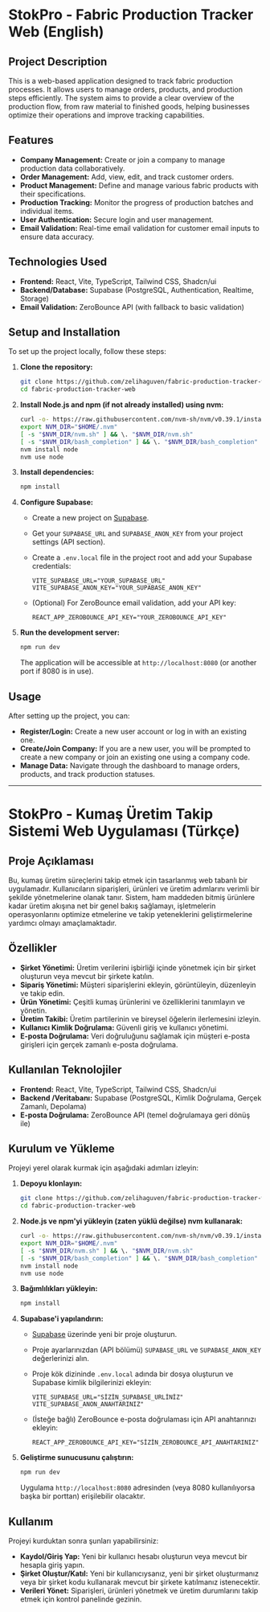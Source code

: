 # StokPro - Fabric Production Tracker Web (English)

## Project Description

This is a web-based application designed to track fabric production processes. It allows users to manage orders, products, and production steps efficiently. The system aims to provide a clear overview of the production flow, from raw material to finished goods, helping businesses optimize their operations and improve tracking capabilities.

## Features

- **Company Management:** Create or join a company to manage production data collaboratively.
- **Order Management:** Add, view, edit, and track customer orders.
- **Product Management:** Define and manage various fabric products with their specifications.
- **Production Tracking:** Monitor the progress of production batches and individual items.
- **User Authentication:** Secure login and user management.
- **Email Validation:** Real-time email validation for customer email inputs to ensure data accuracy.

## Technologies Used

- **Frontend:** React, Vite, TypeScript, Tailwind CSS, Shadcn/ui
- **Backend/Database:** Supabase (PostgreSQL, Authentication, Realtime, Storage)
- **Email Validation:** ZeroBounce API (with fallback to basic validation)

## Setup and Installation

To set up the project locally, follow these steps:

1.  **Clone the repository:**

    ```bash
    git clone https://github.com/zelihaguven/fabric-production-tracker-web.git
    cd fabric-production-tracker-web
    ```

2.  **Install Node.js and npm (if not already installed) using nvm:**

    ```bash
    curl -o- https://raw.githubusercontent.com/nvm-sh/nvm/v0.39.1/install.sh | bash
    export NVM_DIR="$HOME/.nvm"
    [ -s "$NVM_DIR/nvm.sh" ] && \. "$NVM_DIR/nvm.sh"
    [ -s "$NVM_DIR/bash_completion" ] && \. "$NVM_DIR/bash_completion"
    nvm install node
    nvm use node
    ```

3.  **Install dependencies:**

    ```bash
    npm install
    ```

4.  **Configure Supabase:**

    -   Create a new project on [Supabase](https://supabase.com/).
    -   Get your `SUPABASE_URL` and `SUPABASE_ANON_KEY` from your project settings (API section).
    -   Create a `.env.local` file in the project root and add your Supabase credentials:

        ```
        VITE_SUPABASE_URL="YOUR_SUPABASE_URL"
        VITE_SUPABASE_ANON_KEY="YOUR_SUPABASE_ANON_KEY"
        ```

    -   (Optional) For ZeroBounce email validation, add your API key:

        ```
        REACT_APP_ZEROBOUNCE_API_KEY="YOUR_ZEROBOUNCE_API_KEY"
        ```

5.  **Run the development server:**

    ```bash
    npm run dev
    ```

    The application will be accessible at `http://localhost:8080` (or another port if 8080 is in use).

## Usage

After setting up the project, you can:

-   **Register/Login:** Create a new user account or log in with an existing one.
-   **Create/Join Company:** If you are a new user, you will be prompted to create a new company or join an existing one using a company code.
-   **Manage Data:** Navigate through the dashboard to manage orders, products, and track production statuses.

---

# StokPro -  Kumaş Üretim Takip Sistemi Web Uygulaması (Türkçe)

## Proje Açıklaması

Bu, kumaş üretim süreçlerini takip etmek için tasarlanmış web tabanlı bir uygulamadır. Kullanıcıların siparişleri, ürünleri ve üretim adımlarını verimli bir şekilde yönetmelerine olanak tanır. Sistem, ham maddeden bitmiş ürünlere kadar üretim akışına net bir genel bakış sağlamayı, işletmelerin operasyonlarını optimize etmelerine ve takip yeteneklerini geliştirmelerine yardımcı olmayı amaçlamaktadır.

## Özellikler

- **Şirket Yönetimi:** Üretim verilerini işbirliği içinde yönetmek için bir şirket oluşturun veya mevcut bir şirkete katılın.
- **Sipariş Yönetimi:** Müşteri siparişlerini ekleyin, görüntüleyin, düzenleyin ve takip edin.
- **Ürün Yönetimi:** Çeşitli kumaş ürünlerini ve özelliklerini tanımlayın ve yönetin.
- **Üretim Takibi:** Üretim partilerinin ve bireysel öğelerin ilerlemesini izleyin.
- **Kullanıcı Kimlik Doğrulama:** Güvenli giriş ve kullanıcı yönetimi.
- **E-posta Doğrulama:** Veri doğruluğunu sağlamak için müşteri e-posta girişleri için gerçek zamanlı e-posta doğrulama.

## Kullanılan Teknolojiler

- **Frontend:** React, Vite, TypeScript, Tailwind CSS, Shadcn/ui
- **Backend /Veritabanı:** Supabase (PostgreSQL, Kimlik Doğrulama, Gerçek Zamanlı, Depolama)
- **E-posta Doğrulama:** ZeroBounce API (temel doğrulamaya geri dönüş ile)

## Kurulum ve Yükleme

Projeyi yerel olarak kurmak için aşağıdaki adımları izleyin:

1.  **Depoyu klonlayın:**

    ```bash
    git clone https://github.com/zelihaguven/fabric-production-tracker-web.git
    cd fabric-production-tracker-web
    ```

2.  **Node.js ve npm'yi yükleyin (zaten yüklü değilse) nvm kullanarak:**

    ```bash
    curl -o- https://raw.githubusercontent.com/nvm-sh/nvm/v0.39.1/install.sh | bash
    export NVM_DIR="$HOME/.nvm"
    [ -s "$NVM_DIR/nvm.sh" ] && \. "$NVM_DIR/nvm.sh"
    [ -s "$NVM_DIR/bash_completion" ] && \. "$NVM_DIR/bash_completion"
    nvm install node
    nvm use node
    ```

3.  **Bağımlılıkları yükleyin:**

    ```bash
    npm install
    ```

4.  **Supabase'i yapılandırın:**

    -   [Supabase](https://supabase.com/) üzerinde yeni bir proje oluşturun.
    -   Proje ayarlarınızdan (API bölümü) `SUPABASE_URL` ve `SUPABASE_ANON_KEY` değerlerinizi alın.
    -   Proje kök dizininde `.env.local` adında bir dosya oluşturun ve Supabase kimlik bilgilerinizi ekleyin:

        ```
        VITE_SUPABASE_URL="SİZİN_SUPABASE_URLİNİZ"
        VITE_SUPABASE_ANON_ANAHTARINIZ"
        ```

    -   (İsteğe bağlı) ZeroBounce e-posta doğrulaması için API anahtarınızı ekleyin:

        ```
        REACT_APP_ZEROBOUNCE_API_KEY="SİZİN_ZEROBOUNCE_API_ANAHTARINIZ"
        ```

5.  **Geliştirme sunucusunu çalıştırın:**

    ```bash
    npm run dev
    ```

    Uygulama `http://localhost:8080` adresinden (veya 8080 kullanılıyorsa başka bir porttan) erişilebilir olacaktır.

## Kullanım

Projeyi kurduktan sonra şunları yapabilirsiniz:

-   **Kaydol/Giriş Yap:** Yeni bir kullanıcı hesabı oluşturun veya mevcut bir hesapla giriş yapın.
-   **Şirket Oluştur/Katıl:** Yeni bir kullanıcıysanız, yeni bir şirket oluşturmanız veya bir şirket kodu kullanarak mevcut bir şirkete katılmanız istenecektir.
-   **Verileri Yönet:** Siparişleri, ürünleri yönetmek ve üretim durumlarını takip etmek için kontrol panelinde gezinin.

